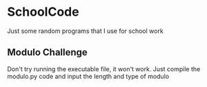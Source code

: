 # SchoolCode
Just some random programs that I use for school work


## Modulo Challenge
Don't try running the executable file, it won't work. Just compile the modulo.py code and input the length and type of modulo

